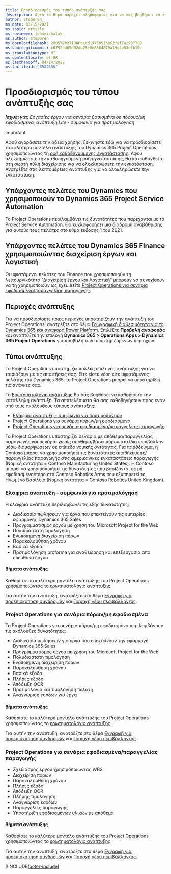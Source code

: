 ```yaml
---
title: Προσδιορισμός του τύπου ανάπτυξής σας
description: Αυτό το θέμα παρέχει πληροφορίες για να σας βοηθήσει να καθορίσετε τον σωστό τύπο ανάπτυξης του Project Operations για την εταιρεία σας.
author: stsporen
ms.date: 03/15/2021
ms.topic: article
ms.reviewer: johnmichalak
ms.author: stsporen
ms.openlocfilehash: 280578b2710a0bccd1973b51b062fef7a2997780
ms.sourcegitcommit: c0792bd65d92db25e0e8864879a19c4b93efb10c
ms.translationtype: HT
ms.contentlocale: el-GR
ms.lasthandoff: 04/14/2022
ms.locfileid: "8584136"
---
```

# <a name="determine-your-deployment-type"></a>Προσδιορισμός του τύπου ανάπτυξής σας

_**Ισχύει για:** Εργασίες έργου για σενάρια βασισμένα σε πόρους/μη εφοδιασμένα, ανάπτυξη Lite - συμφωνία για προτιμολόγηση_

> [!IMPORTANT]
> Αφού αγοράσετε την άδεια χρήσης, ξεκινήστε εδώ για να προσδιορίσετε το καλύτερο μοντέλο ανάπτυξης του Dynamics 365 Project Operations χρησιμοποιώντας τη [ροή καθοδηγούμενης εγκατάστασης](https://aka.ms/provisionprojectoperations).
> Αφού ολοκληρώσετε την καθοδηγούμενη ροή εγκατάστασης, θα κατευθυνθείτε στη σωστή πύλη διαχείρισης για να ολοκληρώσετε την εγκατάσταση. Ανατρέξτε στις λεπτομέρειες ανάπτυξης για να ολοκληρώσετε την εγκατάσταση.


## <a name="existing-customers-of-dynamics-using-dynamics-365-project-service-automation"></a>Υπάρχοντες πελάτες του Dynamics που χρησιμοποιούν το Dynamics 365 Project Service Automation
Το Project Operations περιλαμβάνει τις δυνατότητες που παρέχονται με το Project Service Automation. Θα κυκλοφορήσει μια διαδρομή αναβάθμισης για αυτούς τους πελάτες στο κύμα έκδοσης 1 του 2021.

## <a name="existing-customers-of-dynamics-365-finance-using-project-management-and-accounting"></a>Υπάρχοντες πελάτες του Dynamics 365 Finance χρησιμοποιώντας διαχείριση έργων και λογιστική 

Οι υφιστάμενοι πελάτες του Finance που χρησιμοποιούν τη λειτουργικότητα "Διαχείριση έργου και Λογιστική" μπορούν να συνεχίσουν να τη χρησιμοποιούν ως έχει. Δείτε [Project Operations για σενάρια εφοδιασμένα/παραγγελίας παραγωγής](#pma).


## <a name="deployment-regions"></a>Περιοχές ανάπτυξης
Για να προσδιορίσετε ποιες περιοχές υποστηρίζουν την ανάπτυξη του Project Operations, ανατρέξτε στο θέμα [Γεωγραφική διαθεσιμότητα για το Dynamics 365 και αναφορά Power Platform](https://dynamics.microsoft.com/en-us/geographic-availability/). Επιλέξτε **Προβολή αναφοράς** και αναπτύξτε την επιλογή **Dynamics 365 > Operations Apps > Dynamics 365 Project Operations** για προβολή των υποστηριζόμενων περιοχών.

## <a name="deployment-types"></a>Τύποι ανάπτυξης
Το Project Operations υποστηρίζει πολλές επιλογές ανάπτυξης για να ταιριάζουν με τις απαιτήσεις σας. Είτε είστε νέος είτε υφιστάμενος πελάτης του Dynamics 365, το Project Operations μπορεί να υποστηρίξει τις ανάγκες σας.

Το [Ερωτηματολόγιο ανάπτυξης](https://aka.ms/provisionprojectoperations) θα σας βοηθήσει να καθορίσετε την κατάλληλη ανάπτυξη. Τα αποτελέσματα θα σας καθοδηγήσουν προς έναν από τους ακόλουθους τύπους ανάπτυξης:

- [Ελαφριά ανάπτυξη - συμφωνία για προτιμολόγηση](#lite)
- [Project Operations για σενάρια πόρων/μη εφοδιασμένα](#integrated)
- [Project Operations για σενάρια εφοδιασμένα/παραγγελίας παραγωγής](#pma)

Το Project Operations υποστηρίζει σενάρια με απόθεμα/παραγγελίας παραγωγής και σενάρια χωρίς απόθεμα/βάσει πόρου στο ίδιο περιβάλλον μέσω διαμορφώσεων σε επίπεδο νομικής οντότητας. Για παράδειγμα, η Contoso μπορεί να χρησιμοποιήσει τις δυνατότητες αποθήκευσης/παραγγελίας παραγωγής στις αμερικάνικες εγκαταστάσεις παραγωγής (Νομική οντότητα = Contoso Manufacturing United States). Η Contoso μπορεί να χρησιμοποιήσει τις δυνατότητες που βασίζονται σε μη εφοδιασμένο/πόρο στο Contoso Robotics Arms που εξυπηρετεί το Ηνωμένο Βασίλειο (Νομική οντότητα = Contoso Robotics United Kingdom).

### <a name="lite-deployment---deal-to-proforma-invoicing"></a><a  name="lite"></a>Ελαφριά ανάπτυξη - συμφωνία για προτιμολόγηση

Η ελαφριά ανάπτυξη περιλαμβάνει τις εξής δυνατότητες:

- Διαδικασία πωλήσεων για έργα που επεκτείνουν τις εμπειρίες εφαρμογής Dynamics 365 Sales
- Προγραμματισμός έργου με χρήση του Microsoft Project for the Web
- Πολυδιάστατη τιμολόγηση
- Ενοποιημένη διαχείριση πόρων
- Παρακολούθηση χρόνου
- Βασικά έξοδα
- Προτιμολόγηση proforma για αναθεώρηση και επεξεργασία από υπεύθυνο έργου 

#### <a name="deployment-steps"></a>Βήματα ανάπτυξης
Καθορίστε το καλύτερο μοντέλο ανάπτυξης του Project Operations χρησιμοποιώντας το [ερωτηματολόγιο ανάπτυξης](https://aka.ms/provisionprojectoperations).

Για αυτήν την ανάπτυξη, ανατρέξτε στο θέμα [Εγγραφή για προεπισκόπηση συνδρομών](lite-preview-subscription-sign-up.md) και [Παροχή νέου περιβάλλοντος](lite-deployment.md). 


### <a name="project-operations-for-resourcenon-stocked-scenarios"></a><a name="integrated"></a>Project Operations για σενάρια πόρων/μη εφοδιασμένα
Το Project Operations για σενάρια πόρου/μη εφοδιασμένα περιλαμβάνουν τις ακόλουθες δυνατότητες:
 
- Διαδικασία πωλήσεων για έργα που επεκτείνουν την εφαρμογή Dynamics 365 Sales
- Προγραμματισμός έργου με χρήση του Microsoft Project for the Web
- Πολυδιάστατη τιμολόγηση
- Ενοποιημένη διαχείριση πόρων
- Παρακολούθηση χρόνου
- Βασικά έξοδα
- Πλήρες έξοδο
- Απόδειξη OCR
- Προτιμολόγια και τιμολόγηση πελάτη 
- Αναγνώριση εσόδων για έργα

#### <a name="deployment-steps"></a>Βήματα ανάπτυξης
Καθορίστε το καλύτερο μοντέλο ανάπτυξης του Project Operations χρησιμοποιώντας το [ερωτηματολόγιο ανάπτυξης](https://aka.ms/provisionprojectoperations).

Για αυτήν την ανάπτυξη, ανατρέξτε στο θέμα [Εγγραφή για προεπισκόπηση συνδρομών](resource-sign-up-preview-subscription.md) και [Παροχή νέου περιβάλλοντος](resource-provision-new-environment.md). 


### <a name="project-operations-for-stockedproduction-order-scenarios"></a><a name="pma"></a>Project Operations για σενάρια εφοδιασμένα/παραγγελίας παραγωγής

- Σχεδιασμός έργου χρησιμοποιώντας WBS
- Διαχείριση πόρων
- Παρακολούθηση χρόνου
- Πλήρες έξοδο
- Απόδειξη OCR
- Πλήρης τιμολόγηση
- Αναγνώριση εσόδων
- Παραγγελίες παραγωγής
- Υποστήριξη εφοδιασμένων υλικών με απόθεμα

#### <a name="deployment-steps"></a>Βήματα ανάπτυξης
Καθορίστε το καλύτερο μοντέλο ανάπτυξης του Project Operations χρησιμοποιώντας το [ερωτηματολόγιο ανάπτυξης](https://aka.ms/provisionprojectoperations).

Για αυτήν την ανάπτυξη, ανατρέξτε στο θέμα [Εγγραφή για προεπισκόπηση συνδρομών](/dynamics365/fin-ops-core/dev-itpro/dev-tools/sign-up-preview-subscription?toc=%2fdynamics365%2ffinance%2ftoc.json) και [Παροχή νέου περιβάλλοντος](/dynamics365/fin-ops-core/dev-itpro/deployment/deploy-demo-environment?toc=%2fdynamics365%2ffinance%2ftoc.json). 



[!INCLUDE[footer-include](../includes/footer-banner.md)]